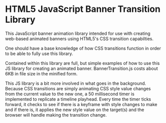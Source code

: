 HTML5 JavaScript Banner Transition Library
==================

This JavaScript banner animation library intended for use with creating web-based 
animated banners using HTML5's CSS transition capabilties.

One should have a base knowledge of how CSS transitions function in order to be 
able to fully use this library.

Contained within this library are full, but simple examples of how to use this 
JS library for creating an animated banner. BannerTransition.js costs about 6KB 
in file size in the minified form.

This JS library is a bit more involved in what goes in the background. Because 
CSS transitions are simply animating CSS style value changes from the current 
value to the new one, a 50 millisecond timer is implemented to replicate a 
timeline playhead. Every time the timer ticks forward, it checks to see if there 
is a keyframe with style changes to make and if there is, it applies the new 
style value on the target(s) and the browser will handle making the transition 
change.